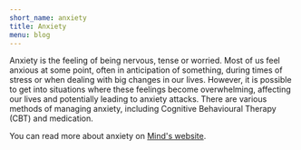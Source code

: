 ```yaml
---
short_name: anxiety
title: Anxiety
menu: blog
---
```


Anxiety is the feeling of being nervous, tense or worried. Most of us feel anxious at some point, often in anticipation of something,
during times of stress or when dealing with big changes in our lives. However, it is possible to get into situations where these
feelings become overwhelming, affecting our lives and potentially leading to anxiety attacks. There are various methods of managing
anxiety, including Cognitive Behavioural Therapy (CBT) and medication.

You can read more about anxiety on [Mind's website](https://www.mind.org.uk/information-support/types-of-mental-health-problems/anxiety-and-panic-attacks/about-anxiety/).
